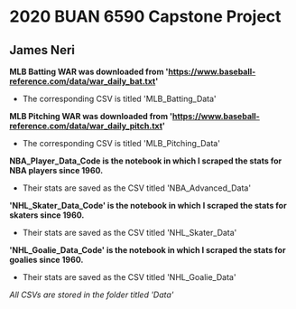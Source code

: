# 2020 BUAN 6590 Capstone Project
## James Neri

**MLB Batting WAR was downloaded from 'https://www.baseball-reference.com/data/war_daily_bat.txt'**
- The corresponding CSV is titled 'MLB_Batting_Data'

**MLB Pitching WAR was downloaded from 'https://www.baseball-reference.com/data/war_daily_pitch.txt'**
- The corresponding CSV is titled 'MLB_Pitching_Data'

**NBA_Player_Data_Code is the notebook in which I scraped the stats for NBA players since 1960.**
- Their stats are saved as the CSV titled 'NBA_Advanced_Data'

**'NHL_Skater_Data_Code' is the notebook in which I scraped the stats for skaters since 1960.**
- Their stats are saved as the CSV titled 'NHL_Skater_Data'

**'NHL_Goalie_Data_Code' is the notebook in which I scraped the stats for goalies since 1960.**
- Their stats are saved as the CSV titled 'NHL_Goalie_Data'

_All CSVs are stored in the folder titled 'Data'_